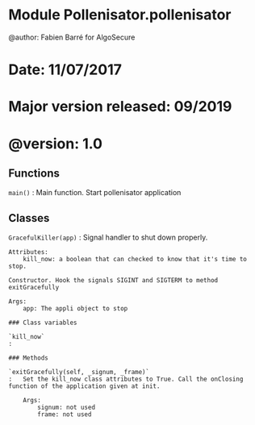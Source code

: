 Module Pollenisator.pollenisator
================================
@author: Fabien Barré for AlgoSecure
# Date: 11/07/2017
# Major version released: 09/2019
# @version: 1.0

Functions
---------

    
`main()`
:   Main function. Start pollenisator application

Classes
-------

`GracefulKiller(app)`
:   Signal handler to shut down properly.
    
    Attributes:
        kill_now: a boolean that can checked to know that it's time to stop.
    
    Constructor. Hook the signals SIGINT and SIGTERM to method exitGracefully
    
    Args:
        app: The appli object to stop

    ### Class variables

    `kill_now`
    :

    ### Methods

    `exitGracefully(self, _signum, _frame)`
    :   Set the kill_now class attributes to True. Call the onClosing function of the application given at init.
        
        Args:
            signum: not used
            frame: not used